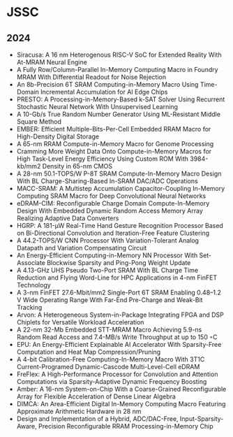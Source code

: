# JSSC
## 2024
- Siracusa: A 16 nm Heterogenous RISC-V SoC for Extended Reality With At-MRAM Neural Engine
- A Fully Row/Column-Parallel In-Memory Computing Macro in Foundry MRAM With Differential Readout for Noise
Rejection
- An 8b-Precision 6T SRAM Computing-in-Memory Macro Using Time-Domain Incremental Accumulation for AI
Edge Chips
- PRESTO: A Processing-in-Memory-Based k-SAT Solver Using Recurrent Stochastic Neural Network With
Unsupervised Learning
- A 10-Gb/s True Random Number Generator Using ML-Resistant Middle Square Method
- EMBER: Efficient Multiple-Bits-Per-Cell Embedded RRAM Macro for High-Density Digital Storage
- A 65-nm RRAM Compute-in-Memory Macro for Genome Processing
- Cramming More Weight Data Onto Compute-in-Memory Macros for High Task-Level Energy Efficiency Using Custom
ROM With 3984-kb/mm2 Density in 65-nm CMOS
- A 28-nm 50.1-TOPS/W P-8T SRAM Compute-In-Memory Macro Design With BL Charge-Sharing-Based In-SRAM
DAC/ADC Operations
- MACC-SRAM: A Multistep Accumulation Capacitor-Coupling In-Memory Computing SRAM Macro for Deep
Convolutional Neural Networks
- eDRAM-CIM: Reconfigurable Charge Domain Compute-In-Memory Design With Embedded Dynamic Random
Access Memory Array Realizing Adaptive Data Converters
- HGRP: A 181-µW Real-Time Hand Gesture Recognition Processor Based on Bi-Directional Convolution and
Iteration-Free Feature Clustering
- A 44.2-TOPS/W CNN Processor With Variation-Tolerant Analog Datapath and Variation Compensating Circuit
- An Energy-Efficient Computing-in-Memory NN Processor With Set-Associate Blockwise Sparsity and Ping-Pong
Weight Update
- A 4.13-GHz UHS Pseudo Two-Port SRAM With BL Charge Time Reduction and Flying Word-Line for HPC
Applications in 4-nm FinFET Technology
- A 3-nm FinFET 27.6-Mbit/mm2 Single-Port 6T SRAM Enabling 0.48–1.2 V Wide Operating Range With Far-End
Pre-Charge and Weak-Bit Tracking
- Arvon: A Heterogeneous System-in-Package Integrating FPGA and DSP Chiplets for Versatile Workload
Acceleration
- A 22-nm 32-Mb Embedded STT-MRAM Macro Achieving 5.9-ns Random Read Access and 7.4-MB/s Write
Throughput at up to 150 ◦C
- EPU: An Energy-Efficient Explainable AI Accelerator With Sparsity-Free Computation and Heat Map Compression/Pruning
- A 4-bit Calibration-Free Computing-In-Memory Macro With 3T1C Current-Programed Dynamic-Cascode Multi-Level-Cell eDRAM
- FreFlex: A High-Performance Processor for Convolution and Attention Computations via Sparsity-Adaptive Dynamic
Frequency Boosting
- Amber: A 16-nm System-on-Chip With a Coarse-Grained Reconfigurable Array for Flexible Acceleration of Dense
Linear Algebra
- DIMCA: An Area-Efficient Digital In-Memory Computing Macro Featuring Approximate Arithmetic Hardware
in 28 nm
- Design and Implementation of a Hybrid, ADC/DAC-Free, Input-Sparsity-Aware, Precision Reconfigurable RRAM
Processing-in-Memory Chip
